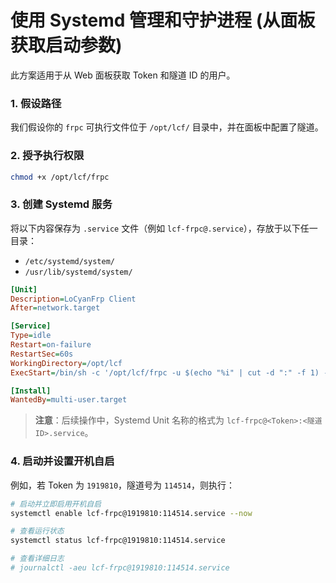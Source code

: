 # 使用 Systemd 管理和守护进程 (从面板获取启动参数)

此方案适用于从 Web 面板获取 Token 和隧道 ID 的用户。

### 1. 假设路径
我们假设你的 `frpc` 可执行文件位于 `/opt/lcf/` 目录中，并在面板中配置了隧道。

### 2. 授予执行权限
```sh
chmod +x /opt/lcf/frpc
````

### 3. 创建 Systemd 服务

将以下内容保存为 `.service` 文件（例如 `lcf-frpc@.service`），存放于以下任一目录：

  * `/etc/systemd/system/`
  * `/usr/lib/systemd/system/`

<!-- end list -->

```ini
[Unit]
Description=LoCyanFrp Client
After=network.target

[Service]
Type=idle
Restart=on-failure
RestartSec=60s
WorkingDirectory=/opt/lcf
ExecStart=/bin/sh -c '/opt/lcf/frpc -u $(echo "%i" | cut -d ":" -f 1) -p $(echo "%i" | cut -d ":" -f 2)'

[Install]
WantedBy=multi-user.target
```

> **注意**：后续操作中，Systemd Unit 名称的格式为 `lcf-frpc@<Token>:<隧道ID>.service`。

### 4\. 启动并设置开机自启

例如，若 Token 为 `1919810`，隧道号为 `114514`，则执行：

```sh
# 启动并立即启用开机自启
systemctl enable lcf-frpc@1919810:114514.service --now

# 查看运行状态
systemctl status lcf-frpc@1919810:114514.service

# 查看详细日志
# journalctl -aeu lcf-frpc@1919810:114514.service
```
